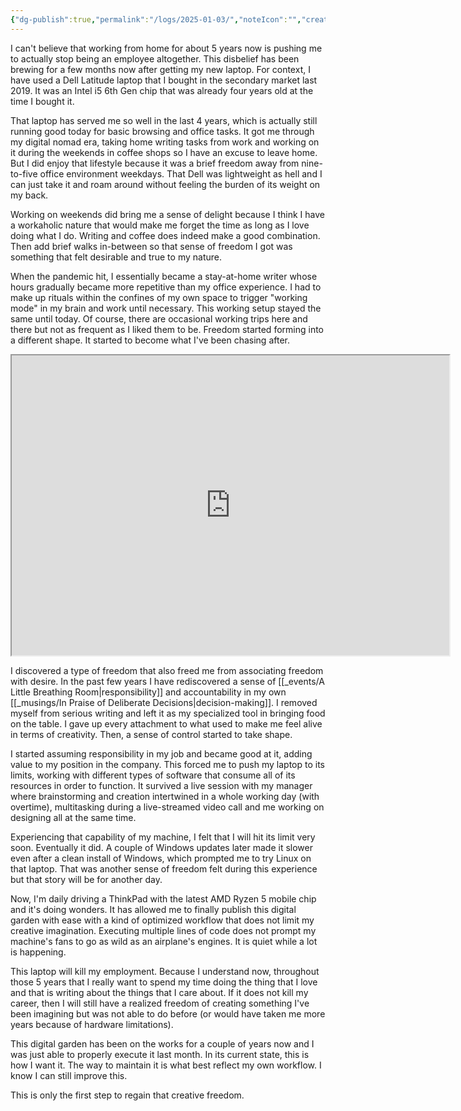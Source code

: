 ```yaml
---
{"dg-publish":true,"permalink":"/logs/2025-01-03/","noteIcon":"","created":"2025-01-03"}
---
```


I can't believe that working from home for about 5 years now is pushing me to actually stop being an employee altogether. This disbelief has been brewing for a few months now after getting my new laptop. For context, I have used a Dell Latitude laptop that I bought in the secondary market last 2019. It was an Intel i5 6th Gen chip that was already four years old at the time I bought it.

That laptop has served me so well in the last 4 years, which is actually still running good today for basic browsing and office tasks. It got me through my digital nomad era, taking home writing tasks from work and working on it during the weekends in coffee shops so I have an excuse to leave home. But I did enjoy that lifestyle because it was a brief freedom away from nine-to-five office environment weekdays. That Dell was lightweight as hell and I can just take it and roam around without feeling the burden of its weight on my back.

Working on weekends did bring me a sense of delight because I think I have a workaholic nature that would make me forget the time as long as I love doing what I do. Writing and coffee does indeed make a good combination. Then add brief walks in-between so that sense of freedom I got was something that felt desirable and true to my nature.

When the pandemic hit, I essentially became a stay-at-home writer whose hours gradually became more repetitive than my office experience. I had to make up rituals within the confines of my own space to trigger "working mode" in my brain and work until necessary. This working setup stayed the same until today. Of course, there are occasional working trips here and there but not as frequent as I liked them to be. Freedom started forming into a different shape. It started to become what I've been chasing after.

<iframe src="https://drive.google.com/file/d/1PI3tJwnPWxq-53eh4H27qlOgdFFMRzx_/preview?autoplay=1" width="700" height="480" allow="autoplay"></iframe>

I discovered a type of freedom that also freed me from associating freedom with desire. In the past few years I have rediscovered a sense of [[_events/A Little Breathing Room\|responsibility]] and accountability in my own [[_musings/In Praise of Deliberate Decisions\|decision-making]]. I removed myself from serious writing and left it as my specialized tool in bringing food on the table. I gave up every attachment to what used to make me feel alive in terms of creativity. Then, a sense of control started to take shape.

I started assuming responsibility in my job and became good at it, adding value to my position in the company. This forced me to push my laptop to its limits, working with different types of software that consume all of its resources in order to function. It survived a live session with my manager where brainstorming and creation intertwined in a whole working day (with overtime), multitasking during a live-streamed video call and me working on designing all at the same time.

Experiencing that capability of my machine, I felt that I will hit its limit very soon. Eventually it did. A couple of Windows updates later made it slower even after a clean install of Windows, which prompted me to try Linux on that laptop. That was another sense of freedom felt during this experience but that story will be for another day. 

Now, I'm daily driving a ThinkPad with the latest AMD Ryzen 5 mobile chip and it's doing wonders. It has allowed me to finally publish this digital garden with ease with a kind of optimized workflow that does not limit my creative imagination. Executing multiple lines of code does not prompt my machine's fans to go as wild as an airplane's engines. It is quiet while a lot is happening.

This laptop will kill my employment. Because I understand now, throughout those 5 years that I really want to spend my time doing the thing that I love and that is writing about the things that I care about. If it does not kill my career, then I will still have a realized freedom of creating something I've been imagining but was not able to do before (or would have taken me more years because of hardware limitations).

This digital garden has been on the works for a couple of years now and I was just able to properly execute it last month. In its current state, this is how I want it. The way to maintain it is what best reflect my own workflow. I know I can still improve this.

This is only the first step to regain that creative freedom.